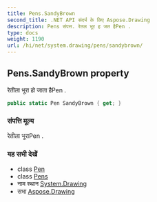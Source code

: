 ```yaml
---
title: Pens.SandyBrown
second_title: .NET API संदर्भ के लिए Aspose.Drawing
description: Pens संपत्त. रेतल भूर ह जत हैPen .
type: docs
weight: 1190
url: /hi/net/system.drawing/pens/sandybrown/
---
```

## Pens.SandyBrown property

रेतीला भूरा हो जाता हैPen .

```csharp
public static Pen SandyBrown { get; }
```

### संपत्ति मूल्य

रेतीला भूराPen .

### यह सभी देखें

* class [Pen](../../pen/)
* class [Pens](../)
* नाम स्थान [System.Drawing](../../pens/)
* सभा [Aspose.Drawing](../../../)


